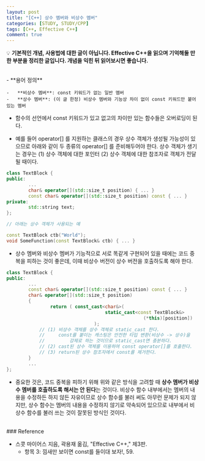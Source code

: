 ```yaml
---
layout: post
title: "[C++] 상수 멤버와 비상수 멤버"
categories: [STUDY, STUDY/CPP]
tags: [C++, Effective C++]
comment: true
---
```


💡 **기본적인 개념, 사용법에 대한 글이 아닙니다. Effective C++을 읽으며 기억해둘 만한 부분을 정리한 글입니다. 개념을 익힌 뒤 읽어보시면 좋습니다.**

<br>
-   **용어 정의**
    
    -   **비상수 멤버**: const 키워드가 없는 일반 멤버
    -   **상수 멤버**: (이 글 한정) 비상수 멤버와 기능상 차이 없이 const 키워드만 붙어 있는 멤버

-   함수의 선언에서 const 키워드가 있고 없고의 차이만 있는 함수들은 오버로딩이 된다.
    
-   예를 들어 operator\[\] 를 지원하는 클래스의 경우 상수 객체가 생성될 가능성이 있으므로 아래와 같이 두 종류의 operator\[\] 를 준비해두어야 한다. 상수 객체가 생기는 경우는 (1) 상수 객체에 대한 포인터 (2) 상수 객체에 대한 참조자로 객체가 전달될 때이다.
    

```cpp
class TextBlock {
public:
        ...
        char& operator[](std::size_t position) { ... }
        const char& operator[](std::size_t position) const { ... }
private:
        std::string text;
};

// 아래는 상수 객체가 사용되는 예

const TextBlock ctb("World");
void SomeFunction(const TextBlock& ctb) { ... }
```

-   상수 멤버와 비상수 멤버가 기능적으로 서로 똑같게 구현되어 있을 때에는 코드 중복을 피하는 것이 좋은데, 이때 비상수 버전이 상수 버전을 호출하도록 해야 한다.

```cpp
class TextBlock {
public:
        ...
        const char& operator[](std::size_t position) const { ... }
        char& operator[](std::size_t position)
        {
                return ( const_cast<char&>(
                                    static_cast<const TextBlock&>
                                                  (*this)[position])
                                );
            // (1) 비상수 객체를 상수 객체로 static_cast 한다.
            //     const를 붙이는 캐스팅은 안전한 타입 변환(비상수 -> 상수)을
            //         강제로 하는 것이므로 static_cast면 충분하다.
            // (2) cast된 상수 객체를 이용하여 const operator[]를 호출한다.
            // (3) return된 상수 참조자에서 const를 제거한다.
        }
        ...
};
```

-   중요한 것은, 코드 중복을 피하기 위해 위와 같은 방식을 고려할 때 **상수 멤버가 비상수 멤버를 호출하도록 해서는 안 된다**는 것이다. 비상수 함수 내부에서는 멤버의 내용을 수정하든 하지 않든 자유이므로 상수 함수를 불러 써도 아무런 문제가 되지 않지만, 상수 함수는 멤버의 내용을 수정하지 않기로 약속되어 있으므로 내부에서 비상수 함수를 불러 쓰는 것이 잘못된 방식인 것이다.

<br>
### Reference

-   스콧 마이어스 지음, 곽용재 옮김, "Effective C++," 제3판.
    -   항목 3: 낌새만 보이면 const를 들이대 보자!, 59.
